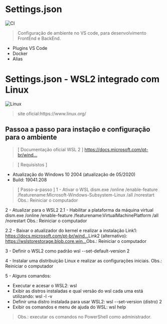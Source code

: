 # Settings.json

![CI](https://github.com/MateusMaceedo/ubuntu-dev-setup/workflows/CI/badge.svg)

>Configuração de ambiente no VS code, para desenvolvimento FrontEnd e BackEnd.

- Plugins VS Code
- Docker
- Alias

# Settings.json - WSL2 integrado com Linux

<div class="LinuxOrg">

<img src="https://www.linux.org/images/logo.png" max-width= 100% max-height=200px 
alt="Linux" vertical-align: bottom heigtht: auto> 

><link>site oficial:https://www.linux.org/</link>

</div>

## Passoa a passo para instação e configuração para o ambiente

>[ Documentação oficial WSL 2 ]
https://docs.microsoft.com/pt-br/wind...​

>[ Requisistos ]
- Atualização do Windows 10 2004 (atualização de 05/2020)
- Build: 19041.208

>[ Passo-a-passo ]
1 - Ativar o WSL
dism.exe /online /enable-feature /featurename:Microsoft-Windows-Subsystem-Linux /all /norestart
Obs.: Reiniciar o computador

2 - Atualizar para o WSL2
2.1 - Habilitar a plataforma da máquina virtual
dism.exe /online /enable-feature /featurename:VirtualMachinePlatform /all /norestart
Obs.: Reiniciar o computador

2.2 - Baixar o atualizador do kernel e realizar a instalação
Link1: https://docs.microsoft.com/pt-br/wind...​
Link2 (alternativo): https://wslstorestorage.blob.core.win...​
Obs.: Reiniciar o computador

3 - Definir o WSL2 como padrão
wsl --set-default-version 2

4 - Instalar uma distribuição Linux e realizar as configurações iniciais.
Obs.: Reiniciar o computador

5 - Alguns comandos:
- Executar e acesar o WSL2: wsl
- Exibir as distros instaladas e qual versão do wsl cada uma está utilizando: wsl -l -v
- Definir uma distro instalada para usar WSL2: wsl --set-version (distro) 2
- Exibir os comandos e menu de ajuda do WSL: wsl help
>Obs.: executar os comandos no PowerShell como administrador.

